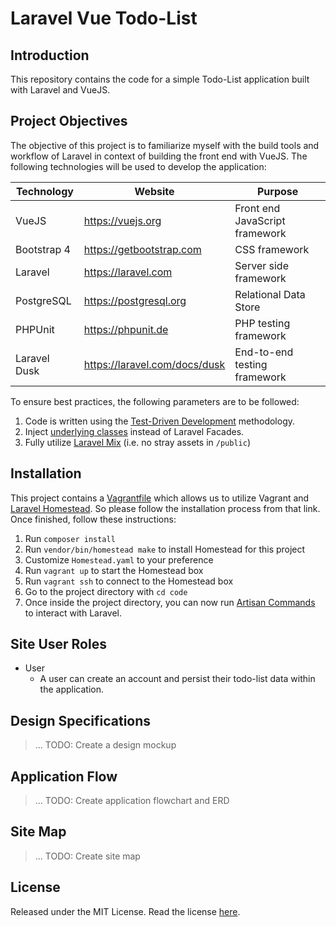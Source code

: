 # Laravel Vue Todo-List

## Introduction

This repository contains the code for a simple Todo-List application built with Laravel and VueJS.

## Project Objectives

The objective of this project is to familiarize myself with the build tools and workflow of Laravel in context of building the front end with VueJS. The following technologies will be used to develop the application:

| Technology | Website | Purpose |
| --- | --- | --- |
| VueJS | https://vuejs.org | Front end JavaScript framework |
| Bootstrap 4 | https://getbootstrap.com | CSS framework |
| Laravel | https://laravel.com | Server side framework |
| PostgreSQL | https://postgresql.org | Relational Data Store |
| PHPUnit | https://phpunit.de | PHP testing framework |
| Laravel Dusk | https://laravel.com/docs/dusk | End-to-end testing framework |

To ensure best practices, the following parameters are to be followed:

1. Code is written using the [Test-Driven Development](#) methodology.
2. Inject [underlying classes](https://laravel.com/docs/facades#facade-class-reference) instead of Laravel Facades.
3. Fully utilize [Laravel Mix](https://laravel.com/docs/mix) (i.e. no stray assets in `/public`)

## Installation

This project contains a [Vagrantfile](Vagrantfile) which allows us to utilize Vagrant and [Laravel Homestead](https://laravel.com/docs/homestead). So please follow the installation process from that link. Once finished, follow these instructions:

1. Run `composer install`
2. Run `vendor/bin/homestead make` to install Homestead for this project
3. Customize `Homestead.yaml` to your preference
4. Run `vagrant up` to start the Homestead box
5. Run `vagrant ssh` to connect to the Homestead box
6. Go to the project directory with `cd code`
7. Once inside the project directory, you can now run [Artisan Commands](https://laravel.com/docs/artisan) to interact with Laravel.

## Site User Roles

- User
    - A user can create an account and persist their todo-list data within the application.

## Design Specifications

> ... TODO: Create a design mockup

## Application Flow

> ... TODO: Create application flowchart and ERD

## Site Map

> ... TODO: Create site map

## License

Released under the MIT License. Read the license [here](LICENSE).
